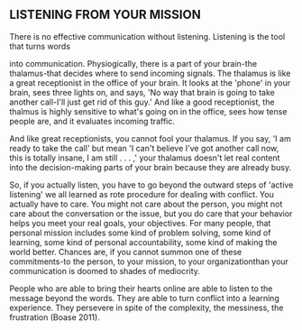 ## LISTENING FROM YOUR MISSION

There is no effective communication without listening. Listening is the tool that turns words

into communication. Physiogically, there is a part of your brain-the thalamus-that decides where to send incoming signals. The thalamus is like a great receptionist in the office of your brain. It looks at the 'phone' in your brain, sees three lights on, and says, 'No way that brain is going to take another call-I'll just get rid of this guy.' And like a good receptionist, the thalmus is highly sensitive to what's going on in the office, sees how tense people are, and it evaluates incoming traffic.

And like great receptionists, you cannot fool your thalamus. If you say, 'I am ready to take the call' but mean 'I can't believe I've got another call now, this is totally insane, I am still . . . ,' your thalamus doesn't let real content into the decision-making parts of your brain because they are already busy.

So, if you actually listen, you have to go beyond the outward steps of 'active listening' we all learned as rote procedure for dealing with conflict. You actually have to care. You might not care about the person, you might not care about the conversation or the issue, but you do care that your behavior helps you meet your real goals, your objectives. For many people, that personal mission includes some kind of problem solving, some kind of learning, some kind of personal accountability, some kind of making the world better. Chances are, if you cannot summon one of these commitments-to the person, to your mission, to your organizationthan your communication is doomed to shades of mediocrity.

People who are able to bring their hearts online are able to listen to the message beyond the words. They are able to turn conflict into a learning experience. They persevere in spite of the complexity, the messiness, the frustration (Boase 2011).